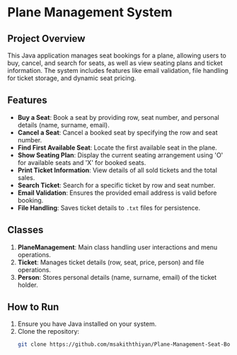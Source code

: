 # Plane Management System

## Project Overview
This Java application manages seat bookings for a plane, allowing users to buy, cancel, and search for seats, as well as view seating plans and ticket information. The system includes features like email validation, file handling for ticket storage, and dynamic seat pricing.

## Features
- **Buy a Seat**: Book a seat by providing row, seat number, and personal details (name, surname, email).
- **Cancel a Seat**: Cancel a booked seat by specifying the row and seat number.
- **Find First Available Seat**: Locate the first available seat in the plane.
- **Show Seating Plan**: Display the current seating arrangement using 'O' for available seats and 'X' for booked seats.
- **Print Ticket Information**: View details of all sold tickets and the total sales.
- **Search Ticket**: Search for a specific ticket by row and seat number.
- **Email Validation**: Ensures the provided email address is valid before booking.
- **File Handling**: Saves ticket details to `.txt` files for persistence.

## Classes
1. **PlaneManagement**: Main class handling user interactions and menu operations.
2. **Ticket**: Manages ticket details (row, seat, price, person) and file operations.
3. **Person**: Stores personal details (name, surname, email) of the ticket holder.

## How to Run
1. Ensure you have Java installed on your system.
2. Clone the repository:
   ```bash
   git clone https://github.com/msakiththiyan/Plane-Management-Seat-Booking-System.git
